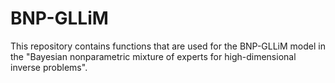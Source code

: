 # BNP-GLLiM
This repository contains functions that are used for the BNP-GLLiM model in the "Bayesian nonparametric mixture of experts for high-dimensional inverse problems".
